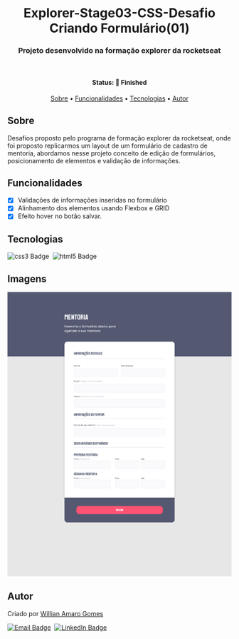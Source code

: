 <h1 align="center">
	Explorer-Stage03-CSS-Desafio Criando Formulário(01)
</h1>

<h3 align="center">
	Projeto desenvolvido na  formação explorer da rocketseat
</h3>&nbsp;

<h4 align="center">
	Status: 🚀 Finished
</h4>

<p align="center">
	<a href="#sobre">Sobre</a> •
	<a href="#funcionalidades">Funcionalidades</a> •
	<a href="#tecnologias">Tecnologias</a> •
	<a href="#autor">Autor</a> 
</p>

## Sobre

Desafios proposto pelo programa de formação explorer da rocketseat, onde foi proposto replicarmos um layout de um formulário de cadastro de mentoria, abordamos nesse projeto conceito de edição de formulários, posicionamento de elementos e validação de informações.  

## Funcionalidades

- [x] Validações de informações inseridas no formulário
- [x] Alinhamento dos elementos usando Flexbox e GRID
- [x] Efeito hover no botão salvar.

## Tecnologias

<img src="https://img.shields.io/badge/Css3-05122A?style=flat&logo=css3" alt="css3 Badge" height="25">&nbsp;
<img src="https://img.shields.io/badge/Html5-05122A?style=flat&logo=html5" alt="html5 Badge" height="25">&nbsp;

## Imagens
<p align="center"><img src="./gitImg/fullscreen.png"></p>

## Autor

Criado por [Willian Amaro Gomes](https://github.com/williangomesdev)

<a href="mailto:willianamaroti@gmail.com" target="_blank"><img src="https://img.shields.io/badge/willianamaroti@gmail.com-D14836?style=flat&logo=gmail&logoColor=white" alt="Email Badge" height="25"></a>&nbsp;
<a href="https://www.linkedin.com/in/williangomesdev" target="_blank"><img src="https://img.shields.io/badge/williangomesdev-0077B5?style=flat&logo=linkedin&logoColor=white" alt="LinkedIn Badge" height="25"></a>&nbsp;
<br clear="left"/>
